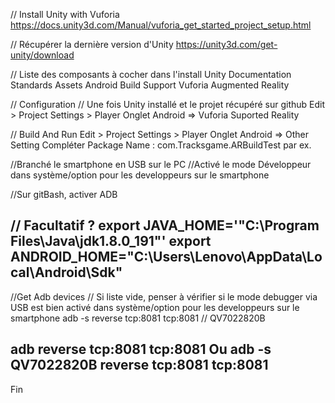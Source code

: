 
// Install Unity with Vuforia
https://docs.unity3d.com/Manual/vuforia_get_started_project_setup.html

// Récupérer la dernière version d'Unity 
https://unity3d.com/get-unity/download

// Liste des composants à cocher dans l'install 
Unity
Documentation
Standards Assets
Android Build Support
Vuforia Augmented Reality

// Configuration
// Une fois Unity installé et le projet récupéré sur github
Edit > Project Settings > Player
Onglet Android => Vuforia Suported Reality


// Build And Run
Edit > Project Settings > Player
Onglet Android => Other Setting 
Compléter Package Name : com.Tracksgame.ARBuildTest par ex.


//Branché le smartphone en USB sur le PC
//Activé le mode Développeur dans système/option pour les developpeurs sur le smartphone

//Sur gitBash, activer ADB

// Facultatif ?
export JAVA_HOME='"C:\Program Files\Java\jdk1.8.0_191"'
export ANDROID_HOME="C:\Users\Lenovo\AppData\Local\Android\Sdk"
--------

//Get <device name>
Adb devices 
// Si liste vide, penser à vérifier si le mode debugger via USB est bien activé dans système/option pour les developpeurs sur le smartphone
adb -s <device name> reverse tcp:8081 tcp:8081
// QV7022820B

adb reverse tcp:8081 tcp:8081
Ou
adb -s QV7022820B reverse tcp:8081 tcp:8081
------

Fin
